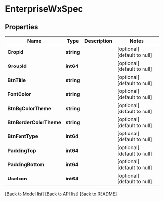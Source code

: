 # EnterpriseWxSpec

## Properties
Name | Type | Description | Notes
------------ | ------------- | ------------- | -------------
**CropId** | **string** |  | [optional] [default to null]
**GroupId** | **int64** |  | [optional] [default to null]
**BtnTitle** | **string** |  | [optional] [default to null]
**FontColor** | **string** |  | [optional] [default to null]
**BtnBgColorTheme** | **string** |  | [optional] [default to null]
**BtnBorderColorTheme** | **string** |  | [optional] [default to null]
**BtnFontType** | **int64** |  | [optional] [default to null]
**PaddingTop** | **int64** |  | [optional] [default to null]
**PaddingBottom** | **int64** |  | [optional] [default to null]
**UseIcon** | **int64** |  | [optional] [default to null]

[[Back to Model list]](../README.md#documentation-for-models) [[Back to API list]](../README.md#documentation-for-api-endpoints) [[Back to README]](../README.md)


